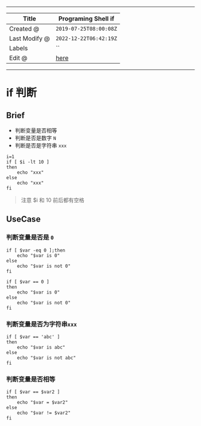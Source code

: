 -----

| Title         | Programing Shell if                                  |
| ------------- | ---------------------------------------------------- |
| Created @     | `2019-07-25T08:00:08Z`                               |
| Last Modify @ | `2022-12-22T06:42:19Z`                               |
| Labels        | \`\`                                                 |
| Edit @        | [here](https://github.com/junxnone/xwiki/issues/102) |

-----

# if 判断

## Brief

  - 判断变量是否相等
  - 判断是否是数字 `N`
  - 判断是否是字符串 `xxx`

<!-- end list -->

    i=1
    if [ $i -lt 10 ]
    then
        echo "xxx"
    else
        echo "xxx"
    fi

> 注意 $i 和 10 前后都有空格

## UseCase

### 判断变量是否是 `0`

    if [ $var -eq 0 ];then
        echo "$var is 0"
    else
        echo "$var is not 0"
    fi

    if [ $var == 0 ]
    then
        echo "$var is 0"
    else
        echo "$var is not 0"
    fi

### 判断变量是否为字符串`xxx`

    if [ $var == 'abc' ]
    then
        echo "$var is abc"
    else
        echo "$var is not abc"
    fi

### 判断变量是否相等

    if [ $var == $var2 ]
    then
        echo "$var = $var2"
    else
        echo "$var != $var2"
    fi
